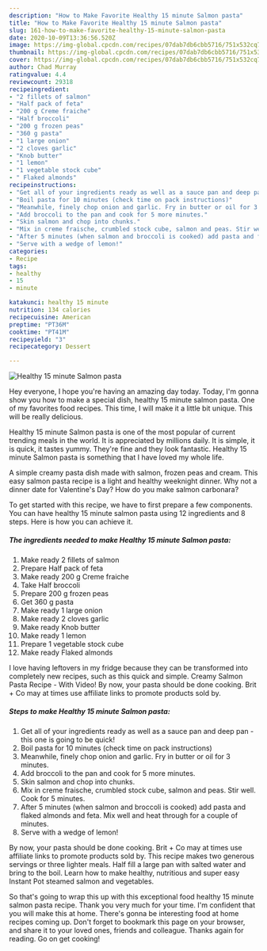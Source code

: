 ```yaml
---
description: "How to Make Favorite Healthy 15 minute Salmon pasta"
title: "How to Make Favorite Healthy 15 minute Salmon pasta"
slug: 161-how-to-make-favorite-healthy-15-minute-salmon-pasta
date: 2020-10-09T13:36:56.520Z
image: https://img-global.cpcdn.com/recipes/07dab7db6cbb5716/751x532cq70/healthy-15-minute-salmon-pasta-recipe-main-photo.jpg
thumbnail: https://img-global.cpcdn.com/recipes/07dab7db6cbb5716/751x532cq70/healthy-15-minute-salmon-pasta-recipe-main-photo.jpg
cover: https://img-global.cpcdn.com/recipes/07dab7db6cbb5716/751x532cq70/healthy-15-minute-salmon-pasta-recipe-main-photo.jpg
author: Chad Murray
ratingvalue: 4.4
reviewcount: 29318
recipeingredient:
- "2 fillets of salmon"
- "Half pack of feta"
- "200 g Creme fraiche"
- "Half broccoli"
- "200 g frozen peas"
- "360 g pasta"
- "1 large onion"
- "2 cloves garlic"
- "Knob butter"
- "1 lemon"
- "1 vegetable stock cube"
- " Flaked almonds"
recipeinstructions:
- "Get all of your ingredients ready as well as a sauce pan and deep pan - this one is going to be quick!"
- "Boil pasta for 10 minutes (check time on pack instructions)"
- "Meanwhile, finely chop onion and garlic. Fry in butter or oil for 3 minutes."
- "Add broccoli to the pan and cook for 5 more minutes."
- "Skin salmon and chop into chunks."
- "Mix in creme fraische, crumbled stock cube, salmon and peas. Stir well. Cook for 5 minutes."
- "After 5 minutes (when salmon and broccoli is cooked) add pasta and flaked almonds and feta. Mix well and heat through for a couple of minutes."
- "Serve with a wedge of lemon!"
categories:
- Recipe
tags:
- healthy
- 15
- minute

katakunci: healthy 15 minute 
nutrition: 134 calories
recipecuisine: American
preptime: "PT36M"
cooktime: "PT41M"
recipeyield: "3"
recipecategory: Dessert

---
```



![Healthy 15 minute Salmon pasta](https://img-global.cpcdn.com/recipes/07dab7db6cbb5716/751x532cq70/healthy-15-minute-salmon-pasta-recipe-main-photo.jpg)

Hey everyone, I hope you're having an amazing day today. Today, I'm gonna show you how to make a special dish, healthy 15 minute salmon pasta. One of my favorites food recipes. This time, I will make it a little bit unique. This will be really delicious.

Healthy 15 minute Salmon pasta is one of the most popular of current trending meals in the world. It is appreciated by millions daily. It is simple, it is quick, it tastes yummy. They're fine and they look fantastic. Healthy 15 minute Salmon pasta is something that I have loved my whole life.

A simple creamy pasta dish made with salmon, frozen peas and cream. This easy salmon pasta recipe is a light and healthy weeknight dinner. Why not a dinner date for Valentine&#39;s Day? How do you make salmon carbonara?


To get started with this recipe, we have to first prepare a few components. You can have healthy 15 minute salmon pasta using 12 ingredients and 8 steps. Here is how you can achieve it.

<!--inarticleads1-->

##### The ingredients needed to make Healthy 15 minute Salmon pasta:

1. Make ready 2 fillets of salmon
1. Prepare Half pack of feta
1. Make ready 200 g Creme fraiche
1. Take Half broccoli
1. Prepare 200 g frozen peas
1. Get 360 g pasta
1. Make ready 1 large onion
1. Make ready 2 cloves garlic
1. Make ready Knob butter
1. Make ready 1 lemon
1. Prepare 1 vegetable stock cube
1. Make ready  Flaked almonds


I love having leftovers in my fridge because they can be transformed into completely new recipes, such as this quick and simple. Creamy Salmon Pasta Recipe - With Video! By now, your pasta should be done cooking. Brit + Co may at times use affiliate links to promote products sold by. 

<!--inarticleads2-->

##### Steps to make Healthy 15 minute Salmon pasta:

1. Get all of your ingredients ready as well as a sauce pan and deep pan - this one is going to be quick!
1. Boil pasta for 10 minutes (check time on pack instructions)
1. Meanwhile, finely chop onion and garlic. Fry in butter or oil for 3 minutes.
1. Add broccoli to the pan and cook for 5 more minutes.
1. Skin salmon and chop into chunks.
1. Mix in creme fraische, crumbled stock cube, salmon and peas. Stir well. Cook for 5 minutes.
1. After 5 minutes (when salmon and broccoli is cooked) add pasta and flaked almonds and feta. Mix well and heat through for a couple of minutes.
1. Serve with a wedge of lemon!


By now, your pasta should be done cooking. Brit + Co may at times use affiliate links to promote products sold by. This recipe makes two generous servings or three lighter meals. Half fill a large pan with salted water and bring to the boil. Learn how to make healthy, nutritious and super easy Instant Pot steamed salmon and vegetables. 

So that's going to wrap this up with this exceptional food healthy 15 minute salmon pasta recipe. Thank you very much for your time. I'm confident that you will make this at home. There's gonna be interesting food at home recipes coming up. Don't forget to bookmark this page on your browser, and share it to your loved ones, friends and colleague. Thanks again for reading. Go on get cooking!
